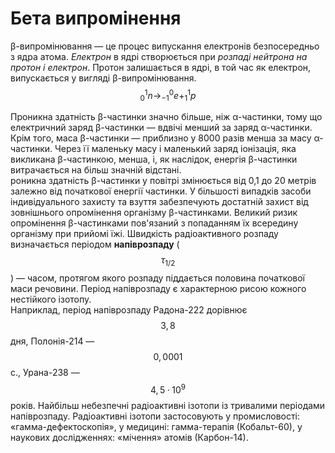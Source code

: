 # Бета випромінення

<!---картиночка---->

β-випромінювання ― це процес випускання електронів безпосередньо з ядра атома. *Електрон* в ядрі створюється при *розпаді нейтрона на протон і електрон*. Протон залишається в ядрі, в той час як електрон, випускається у вигляді β-випромінювання.      
$$^{1}_{0}n→^{0}_{-1}e+^{1}_{1}p$$
<!--- картиночка--->
Проникна здатність β-частинки значно більше, ніж α-частинки, тому що електричний заряд β-частинки ― вдвічі менший за заряд α-частинки. Крім того, маса β-частинки ― приблизно у 8000 разів менша за масу α-частинки. Через її маленьку масу і маленький заряд іонізація, яка викликана β-частинкою, менша, і, як наслідок, енергія β-частинки витрачається на більш значній відстані.     
роникна здатність β-частинки у повітрі змінюється від 0,1 до 20 метрів залежно від початкової енергії частинки. У більшості випадків засоби індивідуального захисту та взуття забезпечують достатній захист від зовнішнього опромінення організму β-частинками. Великий ризик опромінення β-частинками пов'язаний з попаданням їх всередину організму при прийомі їжі.
Швидкість радіоактивного розпаду визначається періодом **напіврозпаду** ($${τ^{}_{1/2}}$$) ― часом, протягом якого розпаду піддається половина початкової маси речовини. Період напіврозпаду є характерною рисою кожного нестійкого ізотопу.         
Наприклад, період напіврозпаду Радона-222 дорівнює $$3,8$$ дня, Полонія-214 ― $$0,0001$$ с., Урана-238 ― $$4,5·10^9$$ років. Найбільш небезпечні радіоактивні ізотопи із тривалими періодами напіврозпаду.
Радіоактивні ізотопи застосовують у промисловості: «гамма-дефектоскопія», у медицині: гамма-терапія (Кобальт-60), у наукових дослідженнях: «мічення» атомів (Карбон-14).
<!---анимашка---->



